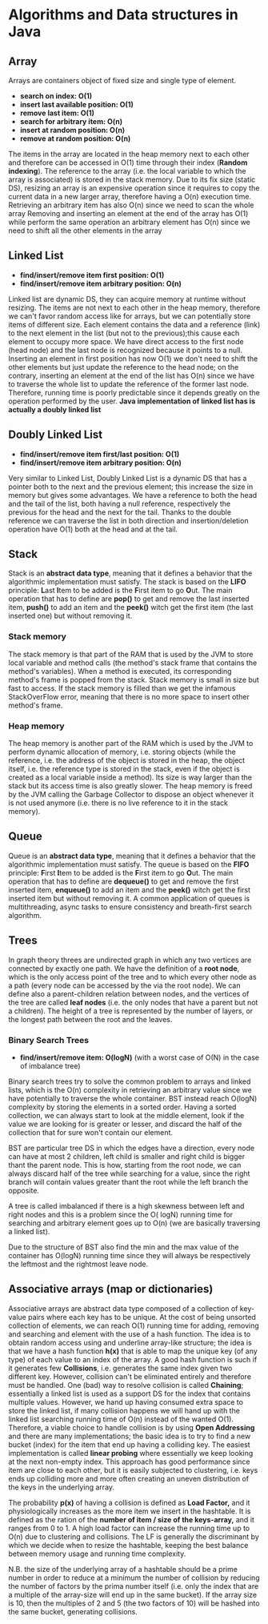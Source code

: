 # Algorithms and Data structures in Java

## Array

Arrays are containers object of fixed size and single type of element.

* **search on index: O(1)**
* **insert last available position: O(1)**
* **remove last item: O(1)**
* **search for arbitrary item: O(n)**
* **insert at random position: O(n)**
* **remove at random position: O(n)**

The items in the array are located in the heap memory next to each other and therefore can be accessed in O(1)
time through their index (**Random indexing**). The reference to the array (i.e. the local variable to which the array
is associated) is stored in the stack memory. Due to its fix size (static DS), resizing an array is an
expensive operation since it
requires to copy the current data in a new larger array, therefore having a O(n) execution
time. Retrieving an arbitrary item has also O(n) since we need to scan the whole
array Removing and inserting an element at the end of the array has O(1) while perform the same operation an arbitrary
element has O(n) since we need to shift all the other elements in the array

## Linked List

* **find/insert/remove item first position: O(1)**
* **find/insert/remove item arbitrary position: O(n)**

Linked list are dynamic DS, they can acquire memory at runtime without resizing.
The items are not next to each other in the heap memory, therefore we can't favor random access like
for arrays, but we can potentially store items of different size. Each element contains the data and a reference (link)
to the next element in the list (but not to the previous);this cause each element to occupy more space. We have direct
access to the first node (head node) and the last node is recognized because it points to a null. Inserting an element
in first position has now O(1) we don't need to shift the other elements but just update the reference to the head node;
on the contrary, inserting an element at the end of the list has O(n) since we have to traverse the whole list to update
the reference of the former last node. Therefore, running time is poorly predictable since it depends greatly on the
operation performed by the user. **Java implementation of linked list has is actually a doubly linked list**

## Doubly Linked List

* **find/insert/remove item first/last position: O(1)**
* **find/insert/remove item arbitrary position: O(n)**

Very similar to Linked List, Doubly Linked List is a dynamic DS that has a pointer both to the next and the
previous element; this increase the size in memory but gives some advantages. We have a reference to both the head and
the tail of the list, both having a null reference, respectively the previous for the head and the next for the tail.
Thanks to the double reference we can traverse the list in both direction and insertion/deletion operation have O(1)
both at the head and at the tail.

## Stack

Stack is an **abstract data type**, meaning that it defines a behavior that the algorithmic implementation must satisfy.
The stack is based on the **LIFO** principle: **L**ast **I**tem to be added is the **F**irst item to go **O**ut.
The main operation that has to define are **pop()** to get and remove the last inserted item, **push()** to add an item
and the **peek()** witch get the first item (the last inserted one) but without removing it.

### Stack memory

The stack memory is that part of the RAM that is used by the JVM to store local variable and method calls (the method's
stack frame that contains the method's variables). When a method is executed, its corresponding method's frame is popped
from the stack. Stack memory is small in size but fast to access. If the stack memory is filled than we get the infamous
StackOverFlow error, meaning that there is no more space to insert other method's frame.

### Heap memory

The heap memory is another part of the RAM which is used by the JVM to perform dynamic allocation of memory, i.e.
storing objects (while the reference, i.e. the address of the object is stored in the heap, the object itself, i.e. the
reference type is stored in the stack, even if the object is created as a local variable inside a method). Its size is
way larger than the stack but its access time is also greatly slower. The heap memory is freed by the JVM calling the
Garbage Collector to dispose an object whenever it is not used anymore (i.e. there is no live reference to it in the
stack memory).

## Queue

Queue is an **abstract data type**, meaning that it defines a behavior that the algorithmic implementation must satisfy.
The queue is based on the **FIFO** principle: **F**irst **I**tem to be added is the **F**irst item to go **O**ut.
The main operation that has to define are **dequeue()** to get and remove the first inserted item, **enqueue()** to add
an item and the **peek()** witch get the first inserted item but without removing it. A common application of queues is
multithreading, async tasks to ensure consistency and breath-first search algorithm.

## Trees

In graph theory threes are undirected graph in which any two vertices are connected by exactly one path. We have the
definition of a **root node**, which is the only access point of the tree and to which every other node as a path (every
node can be accessed by the via the root node). We can define also a parent-children relation between nodes, and the
vertices of the tree are called **leaf nodes** (i.e. the only nodes that have a parent but not a children). The height
of a tree is represented by the number of layers, or the longest path between the root and the leaves.

### Binary Search Trees

* **find/insert/remove item: O(logN)** (with a worst case of O(N) in the case of imbalance tree)

Binary search trees try to solve the common problem to arrays and linked lists, which is the O(n) complexity in
retrieving an arbitrary value since we have potentially to traverse the whole container. BST instead reach O(logN)
complexity by storing the elements in a sorted order. Having a sorted collection, we can always start to look at the
middle element, look if the value we are looking for is greater or lesser, and discard the half of the collection that
for sure won't contain our element.

BST are particular tree DS in which the edges have a direction, every node can have at most 2 children, left child is
smaller and right child is bigger thant the parent node. This is how, starting from the root node, we can always discard
half of the tree while searching for a value, since the right branch will contain values greater thant the root while
the left branch the opposite.

A tree is called imbalanced if there is a high skewness between left and right nodes and this is a problem since the O(
logN) running time for searching and arbitrary element goes up to O(n) (we are basically traversing a linked list).

Due to the structure of BST also find the min and the max value of the container has O(logN) running time since they
will always be respectively the leftmost and the rightmost leave node.

## Associative arrays (map or dictionaries)

Associative arrays are abstract data type composed of a collection of key-value pairs where each key has to be unique.
At the cost of being unsorted collection of elements, we can reach O(1) running time for adding, removing and searching
and element with the use of a hash function. The idea is to obtain random access using and underline array-like
structure; the idea is that we have a hash function **h(x)** that is able to map the unique key (of any type) of each
value to an index of the array. A good hash function is such if it generates few **Collisions**, i.e. generates the same
index given two different key. However, collision can't be eliminated entirely and therefore must be handled.
One (bad) way to resolve collision is called **Chaining**; essentially a linked list is used as a support DS for the
index that contains multiple values. However, we hand up having consumed extra space to store the linked list, if many
collision happens we will hand up with the linked list searching running time of O(n) instead of the wanted O(1).
Therefore, a viable choice to handle collision is by using **Open Addressing** and there are many implementations; the
basic idea is to try to find a new bucket (index) for the item that end up having a colliding key.
The easiest implementation is called **linear probing** where essentially we keep looking at the next non-empty index.
This approach has good performance since item are close to each other, but it is easily subjected to clustering, i.e.
keys ends up colliding more and more often creating an uneven distribution of the keys in the underlying array.

The probability **p(x)** of having a collision is defined as **Load Factor,** and it physiologically increases as the
more item we insert in the hashtable. It is defined as the ration of the **number of item / size of the keys-array,**
and it ranges from 0 to 1. A high load factor can increase the running time up to O(n) due to clustering and collisions.
The LF is generally the discriminant by which we decide when to resize the hashtable, keeping the best balance between
memory usage and running time complexity.

N.B. the size of the underlying array of a hashtable should be a prime number in order to reduce at a minimum the number
of collision by reducing the number of factors by the prima number itself (i.e. only the index that are a multiple of
the array-size will end up in the same bucket). If the array size is 10, then the multiples of 2 and 5 (the two factors
of 10) will be hashed into the same bucket, generating collisions.